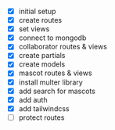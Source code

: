 - [x] initial setup
- [x] create routes
- [x] set views
- [x] connect to mongodb
- [x] collaborator routes & views
- [x] create partials
- [x] create models
- [x] mascot routes & views
- [x] install multer library
- [x] add search for mascots
- [x] add auth
- [x] add tailwindcss
- [ ] protect routes
